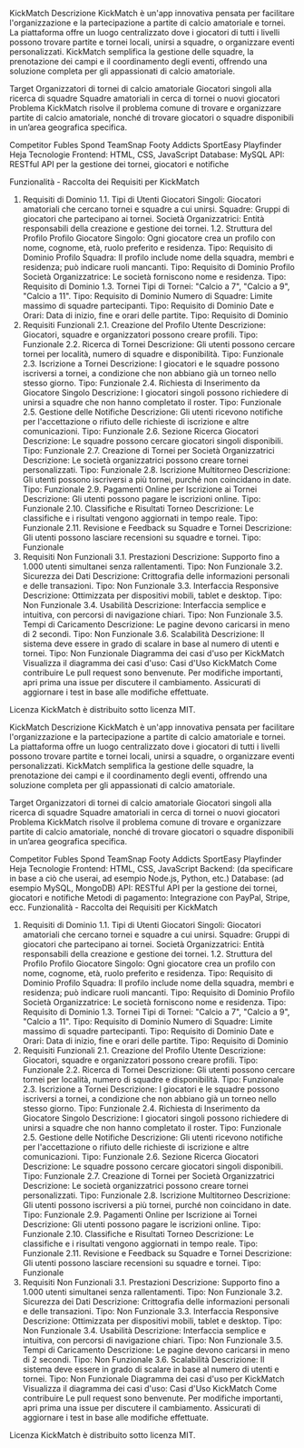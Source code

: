 KickMatch
Descrizione
KickMatch è un'app innovativa pensata per facilitare l'organizzazione e la partecipazione a partite di calcio amatoriale e tornei. La piattaforma offre un luogo centralizzato dove i giocatori di tutti i livelli possono trovare partite e tornei locali, unirsi a squadre, o organizzare eventi personalizzati. KickMatch semplifica la gestione delle squadre, la prenotazione dei campi e il coordinamento degli eventi, offrendo una soluzione completa per gli appassionati di calcio amatoriale.

Target
Organizzatori di tornei di calcio amatoriale
Giocatori singoli alla ricerca di squadre
Squadre amatoriali in cerca di tornei o nuovi giocatori
Problema
KickMatch risolve il problema comune di trovare e organizzare partite di calcio amatoriale, nonché di trovare giocatori o squadre disponibili in un’area geografica specifica.

Competitor
Fubles
Spond
TeamSnap
Footy Addicts
SportEasy
Playfinder
Heja
Tecnologie
Frontend: HTML, CSS, JavaScript
Database: MySQL
API: RESTful API per la gestione dei tornei, giocatori e notifiche

Funzionalità - Raccolta dei Requisiti per KickMatch
1. Requisiti di Dominio
1.1. Tipi di Utenti
Giocatori Singoli: Giocatori amatoriali che cercano tornei e squadre a cui unirsi.
Squadre: Gruppi di giocatori che partecipano ai tornei.
Società Organizzatrici: Entità responsabili della creazione e gestione dei tornei.
1.2. Struttura del Profilo
Profilo Giocatore Singolo:
Ogni giocatore crea un profilo con nome, cognome, età, ruolo preferito e residenza.
Tipo: Requisito di Dominio
Profilo Squadra:
Il profilo include nome della squadra, membri e residenza; può indicare ruoli mancanti.
Tipo: Requisito di Dominio
Profilo Società Organizzatrice:
Le società forniscono nome e residenza.
Tipo: Requisito di Dominio
1.3. Tornei
Tipi di Tornei: "Calcio a 7", "Calcio a 9", "Calcio a 11".
Tipo: Requisito di Dominio
Numero di Squadre: Limite massimo di squadre partecipanti.
Tipo: Requisito di Dominio
Date e Orari: Data di inizio, fine e orari delle partite.
Tipo: Requisito di Dominio
2. Requisiti Funzionali
2.1. Creazione del Profilo Utente
Descrizione: Giocatori, squadre e organizzatori possono creare profili.
Tipo: Funzionale
2.2. Ricerca di Tornei
Descrizione: Gli utenti possono cercare tornei per località, numero di squadre e disponibilità.
Tipo: Funzionale
2.3. Iscrizione a Tornei
Descrizione: I giocatori e le squadre possono iscriversi a tornei, a condizione che non abbiano già un torneo nello stesso giorno.
Tipo: Funzionale
2.4. Richiesta di Inserimento da Giocatore Singolo
Descrizione: I giocatori singoli possono richiedere di unirsi a squadre che non hanno completato il roster.
Tipo: Funzionale
2.5. Gestione delle Notifiche
Descrizione: Gli utenti ricevono notifiche per l'accettazione o rifiuto delle richieste di iscrizione e altre comunicazioni.
Tipo: Funzionale
2.6. Sezione Ricerca Giocatori
Descrizione: Le squadre possono cercare giocatori singoli disponibili.
Tipo: Funzionale
2.7. Creazione di Tornei per Società Organizzatrici
Descrizione: Le società organizzatrici possono creare tornei personalizzati.
Tipo: Funzionale
2.8. Iscrizione Multitorneo
Descrizione: Gli utenti possono iscriversi a più tornei, purché non coincidano in date.
Tipo: Funzionale
2.9. Pagamenti Online per Iscrizione ai Tornei
Descrizione: Gli utenti possono pagare le iscrizioni online.
Tipo: Funzionale
2.10. Classifiche e Risultati Torneo
Descrizione: Le classifiche e i risultati vengono aggiornati in tempo reale.
Tipo: Funzionale
2.11. Revisione e Feedback su Squadre e Tornei
Descrizione: Gli utenti possono lasciare recensioni su squadre e tornei.
Tipo: Funzionale
3. Requisiti Non Funzionali
3.1. Prestazioni
Descrizione: Supporto fino a 1.000 utenti simultanei senza rallentamenti.
Tipo: Non Funzionale
3.2. Sicurezza dei Dati
Descrizione: Crittografia delle informazioni personali e delle transazioni.
Tipo: Non Funzionale
3.3. Interfaccia Responsive
Descrizione: Ottimizzata per dispositivi mobili, tablet e desktop.
Tipo: Non Funzionale
3.4. Usabilità
Descrizione: Interfaccia semplice e intuitiva, con percorsi di navigazione chiari.
Tipo: Non Funzionale
3.5. Tempi di Caricamento
Descrizione: Le pagine devono caricarsi in meno di 2 secondi.
Tipo: Non Funzionale
3.6. Scalabilità
Descrizione: Il sistema deve essere in grado di scalare in base al numero di utenti e tornei.
Tipo: Non Funzionale
Diagramma dei casi d'uso per KickMatch
Visualizza il diagramma dei casi d'uso: Casi d'Uso KickMatch
Come contribuire
Le pull request sono benvenute. Per modifiche importanti, apri prima una issue per discutere il cambiamento. Assicurati di aggiornare i test in base alle modifiche effettuate.

Licenza
KickMatch è distribuito sotto licenza MIT.

KickMatch
Descrizione
KickMatch è un'app innovativa pensata per facilitare l'organizzazione e la partecipazione a partite di calcio amatoriale e tornei. La piattaforma offre un luogo centralizzato dove i giocatori di tutti i livelli possono trovare partite e tornei locali, unirsi a squadre, o organizzare eventi personalizzati. KickMatch semplifica la gestione delle squadre, la prenotazione dei campi e il coordinamento degli eventi, offrendo una soluzione completa per gli appassionati di calcio amatoriale.

Target
Organizzatori di tornei di calcio amatoriale
Giocatori singoli alla ricerca di squadre
Squadre amatoriali in cerca di tornei o nuovi giocatori
Problema
KickMatch risolve il problema comune di trovare e organizzare partite di calcio amatoriale, nonché di trovare giocatori o squadre disponibili in un’area geografica specifica.

Competitor
Fubles
Spond
TeamSnap
Footy Addicts
SportEasy
Playfinder
Heja
Tecnologie
Frontend: HTML, CSS, JavaScript
Backend: (da specificare in base a ciò che userai, ad esempio Node.js, Python, etc.)
Database: (ad esempio MySQL, MongoDB)
API: RESTful API per la gestione dei tornei, giocatori e notifiche
Metodi di pagamento: Integrazione con PayPal, Stripe, ecc.
Funzionalità - Raccolta dei Requisiti per KickMatch
1. Requisiti di Dominio
1.1. Tipi di Utenti
Giocatori Singoli: Giocatori amatoriali che cercano tornei e squadre a cui unirsi.
Squadre: Gruppi di giocatori che partecipano ai tornei.
Società Organizzatrici: Entità responsabili della creazione e gestione dei tornei.
1.2. Struttura del Profilo
Profilo Giocatore Singolo:
Ogni giocatore crea un profilo con nome, cognome, età, ruolo preferito e residenza.
Tipo: Requisito di Dominio
Profilo Squadra:
Il profilo include nome della squadra, membri e residenza; può indicare ruoli mancanti.
Tipo: Requisito di Dominio
Profilo Società Organizzatrice:
Le società forniscono nome e residenza.
Tipo: Requisito di Dominio
1.3. Tornei
Tipi di Tornei: "Calcio a 7", "Calcio a 9", "Calcio a 11".
Tipo: Requisito di Dominio
Numero di Squadre: Limite massimo di squadre partecipanti.
Tipo: Requisito di Dominio
Date e Orari: Data di inizio, fine e orari delle partite.
Tipo: Requisito di Dominio
2. Requisiti Funzionali
2.1. Creazione del Profilo Utente
Descrizione: Giocatori, squadre e organizzatori possono creare profili.
Tipo: Funzionale
2.2. Ricerca di Tornei
Descrizione: Gli utenti possono cercare tornei per località, numero di squadre e disponibilità.
Tipo: Funzionale
2.3. Iscrizione a Tornei
Descrizione: I giocatori e le squadre possono iscriversi a tornei, a condizione che non abbiano già un torneo nello stesso giorno.
Tipo: Funzionale
2.4. Richiesta di Inserimento da Giocatore Singolo
Descrizione: I giocatori singoli possono richiedere di unirsi a squadre che non hanno completato il roster.
Tipo: Funzionale
2.5. Gestione delle Notifiche
Descrizione: Gli utenti ricevono notifiche per l'accettazione o rifiuto delle richieste di iscrizione e altre comunicazioni.
Tipo: Funzionale
2.6. Sezione Ricerca Giocatori
Descrizione: Le squadre possono cercare giocatori singoli disponibili.
Tipo: Funzionale
2.7. Creazione di Tornei per Società Organizzatrici
Descrizione: Le società organizzatrici possono creare tornei personalizzati.
Tipo: Funzionale
2.8. Iscrizione Multitorneo
Descrizione: Gli utenti possono iscriversi a più tornei, purché non coincidano in date.
Tipo: Funzionale
2.9. Pagamenti Online per Iscrizione ai Tornei
Descrizione: Gli utenti possono pagare le iscrizioni online.
Tipo: Funzionale
2.10. Classifiche e Risultati Torneo
Descrizione: Le classifiche e i risultati vengono aggiornati in tempo reale.
Tipo: Funzionale
2.11. Revisione e Feedback su Squadre e Tornei
Descrizione: Gli utenti possono lasciare recensioni su squadre e tornei.
Tipo: Funzionale
3. Requisiti Non Funzionali
3.1. Prestazioni
Descrizione: Supporto fino a 1.000 utenti simultanei senza rallentamenti.
Tipo: Non Funzionale
3.2. Sicurezza dei Dati
Descrizione: Crittografia delle informazioni personali e delle transazioni.
Tipo: Non Funzionale
3.3. Interfaccia Responsive
Descrizione: Ottimizzata per dispositivi mobili, tablet e desktop.
Tipo: Non Funzionale
3.4. Usabilità
Descrizione: Interfaccia semplice e intuitiva, con percorsi di navigazione chiari.
Tipo: Non Funzionale
3.5. Tempi di Caricamento
Descrizione: Le pagine devono caricarsi in meno di 2 secondi.
Tipo: Non Funzionale
3.6. Scalabilità
Descrizione: Il sistema deve essere in grado di scalare in base al numero di utenti e tornei.
Tipo: Non Funzionale
Diagramma dei casi d'uso per KickMatch
Visualizza il diagramma dei casi d'uso: Casi d'Uso KickMatch
Come contribuire
Le pull request sono benvenute. Per modifiche importanti, apri prima una issue per discutere il cambiamento. Assicurati di aggiornare i test in base alle modifiche effettuate.

Licenza
KickMatch è distribuito sotto licenza MIT.
